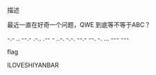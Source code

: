 描述

最近一直在好奇一个问题，QWE 到底等不等于ABC？

-.- .. --.- .-.. .-- - ..-. -.-. --.- --. -. ... --- ---

flag

ILOVESHIYANBAR

